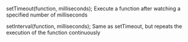 setTimeout(function, milliseconds);
Execute a function after watching a specified number of milliseconds

setInterval(function, milliseconds);
Same as setTimeout, but repeats the execution of the function continuously

